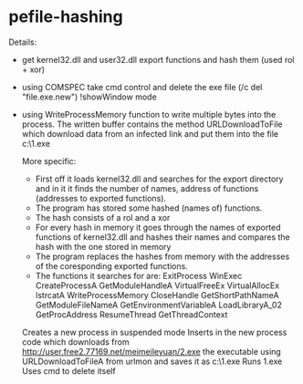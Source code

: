 # pefile-hashing

Details:
- get kernel32.dll and user32.dll export functions and hash them (used rol + xor)
- using COMSPEC take cmd control and delete the exe file  (/c del "file.exe.new") !showWindow mode
- using WriteProcessMemory function to write multiple bytes into the process. The written buffer contains the method URLDownloadToFile which download data from an infected link and put them into the file  c:\\1.exe


    More specific:
   -  First off it loads kernel32.dll and searches for the export directory and in it it finds the number of names, address of functions (addresses to exported functions).
   - The program has stored some hashed (names of) functions.
   - The hash consists of a rol and a xor
   - For every hash in memory it goes through the names of exported functions of kernel32.dll and hashes their names and compares the hash with the one stored in memory
   - The program replaces the hashes from memory with the addresses of the coresponding exported functions.
   - The functions it searches for are:
    ExitProcess
    WinExec
    CreateProcessA
    GetModuleHandleA
    VirtualFreeEx
    VirtualAllocEx
    lstrcatA
    WriteProcessMemory
    CloseHandle
    GetShortPathNameA
    GetModuleFileNameA
    GetEnvironmentVariableA
    LoadLibraryA_02
    GetProcAddress
    ResumeThread
    GetThreadContext
    
    Creates a new process in suspended mode
    Inserts in the new process code which downloads from http://user.free2.77169.net/meimeileyuan/2.exe the executable using URLDownloadToFileA from urlmon and saves it as c:\\1.exe
    Runs 1.exe
    Uses cmd to delete itself
